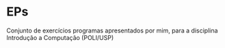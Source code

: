 # EPs
Conjunto de exercícios programas apresentados por mim,  para a disciplina Introdução a Computação (POLI/USP)
